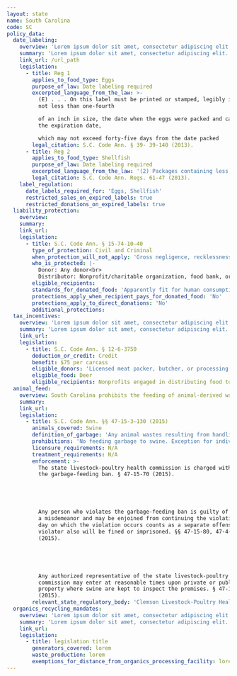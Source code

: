 ```yaml
---
layout: state
name: South Carolina
code: SC
policy_data:
  date_labeling:
    overview: 'Lorem ipsum dolor sit amet, consectetur adipiscing elit. Curabitur tellus mi, consequat at laoreet eget, vestibulum nec dolor. Vivamus volutpat quam ac quam bibendum rutrum.'
    summary: 'Lorem ipsum dolor sit amet, consectetur adipiscing elit. Curabitur tellus mi, consequat at laoreet eget, vestibulum nec dolor. Vivamus volutpat quam ac quam bibendum rutrum.'
    link_url: /url_path
    legislation:
      - title: Reg 1
        applies_to_food_type: Eggs
        purpose_of_law: Date labeling required
        excerpted_language_from_the_law: >-
          (E) . . . On this label must be printed or stamped, legibly in letters
          not less than one-fourth

          of an inch in size, the date when the eggs were packed and candled or
          the expiration date,

          which may not exceed forty-five days from the date packed
        legal_citation: S.C. Code Ann. § 39- 39-140 (2013).
      - title: Reg 2
        applies_to_food_type: Shellfish
        purpose_of_law: Date labeling required
        excerpted_language_from_the_law: '(2) Packages containing less than sixty-four (64) fluid ounces shall include: (a) The words “SELL BY” or “BEST IF USED BY” followed by a reasonable date when the product would be expected to reach the end of its shelf life; (b) The date as a month and day of the month; and (c) For fresh frozen shellfish, the year shall be added to the date.'
        legal_citation: S.C. Code Ann. Regs. 61-47 (2013).
    label_regulation:
      date_labels_required_for: 'Eggs, Shellfish'
      restricted_sales_on_expired_labels: true
      restricted_donations_on_expired_labels: true
  liability_protection:
    overview:
    summary:
    link_url:
    legislation:
      - title: S.C. Code Ann. § 15-74-10—40
        type_of_protection: Civil and Criminal
        when_protection_will_not_apply: 'Gross negligence, recklessness, or intentional misconduct'
        who_is_protected: |-
          Donor: Any donor<br>
          Distributor: Nonprofit/charitable organization, food bank, or prepared and perishable food program
        eligible_recipients:
        standards_for_donated_food: 'Apparently fit for human consumption; includes food not readily marketable due to appearance, freshness, grade, or surplus'
        protections_apply_when_recipient_pays_for_donated_food: 'No'
        protections_apply_to_direct_donations: 'No'
        additional_protections:
  tax_incentives:
    overview: 'Lorem ipsum dolor sit amet, consectetur adipiscing elit. Curabitur tellus mi, consequat at laoreet eget, vestibulum nec dolor. Vivamus volutpat quam ac quam bibendum rutrum.'
    summary: 'Lorem ipsum dolor sit amet, consectetur adipiscing elit. Curabitur tellus mi, consequat at laoreet eget, vestibulum nec dolor. Vivamus volutpat quam ac quam bibendum rutrum.'
    link_url:
    legislation:
      - title: S.C. Code Ann. § 12-6-3750
        deduction_or_credit: Credit
        benefit: $75 per carcass
        eligible_donors: 'Licensed meat packer, butcher, or processing plant'
        eligible_food: Deer
        eligible_recipients: Nonprofits engaged in distributing food to needy; no portion of deer can be sold
  animal_feed:
    overview: South Carolina prohibits the feeding of animal-derived waste and unpasteurized milk products to swine. Individuals may feed household garbage to their own swine.
    summary:
    link_url:
    legislation:
      - title: S.C. Code Ann. §§ 47-15-3–130 (2015)
        animals_covered: Swine
        definition_of_garbage: 'Any animal wastes resulting from handling, preparation, cooking, or consumption of foods, including animal carcasses, parts of animal carcasses, or contents of offal. Unpasteurized milk and unpasteurized milk products are animal waste. § 47-15-10 (2015).'
        prohibitions: 'No feeding garbage to swine. Exception for individuals feeding household garbage to swine. §§ 47-15-20, 60 (2015).'
        licensure_requirements: N/A
        treatment_requirements: N/A
        enforcement: >-
          The state livestock-poultry health commission is charged with enforcing
          the garbage-feeding ban. § 47-15-70 (2015).





          Any person who violates the garbage-feeding ban is guilty of
          a misdemeanor and may be enjoined from continuing the violation. Each
          day on which the violation occurs counts as a separate offense. The
          violator also will be fined or imprisoned. §§ 47-15-80, 47-4-130
          (2015).





          Any authorized representative of the state livestock-poultry health
          commission may enter at reasonable times upon private or public
          property where swine are kept to inspect the premises. § 47-15-50
          (2015).
        relevant_state_regulatory_body: 'Clemson Livestock-Poultry Health Commission (§ 47-15-70 (2015)), <a href="http://www.clemson.edu/public/lph/">http://www.clemson.edu/public/lph/</a>.'
  organics_recycling_mandates:
    overview: 'Lorem ipsum dolor sit amet, consectetur adipiscing elit. Curabitur tellus mi, consequat at laoreet eget, vestibulum nec dolor. Vivamus volutpat quam ac quam bibendum rutrum.'
    summary: 'Lorem ipsum dolor sit amet, consectetur adipiscing elit. Curabitur tellus mi, consequat at laoreet eget, vestibulum nec dolor. Vivamus volutpat quam ac quam bibendum rutrum.'
    link_url:
    legislation:
      - title: legislation title
        generators_covered: lorem
        waste_production: lorem
        exemptions_for_distance_from_organics_processing_facility: lorem
---
```

